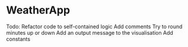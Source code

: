 # WeatherApp

Todo:
Refactor code to self-contained logic
Add comments
Try to round minutes up or down
Add an output message to the visualisation
Add constants
 
